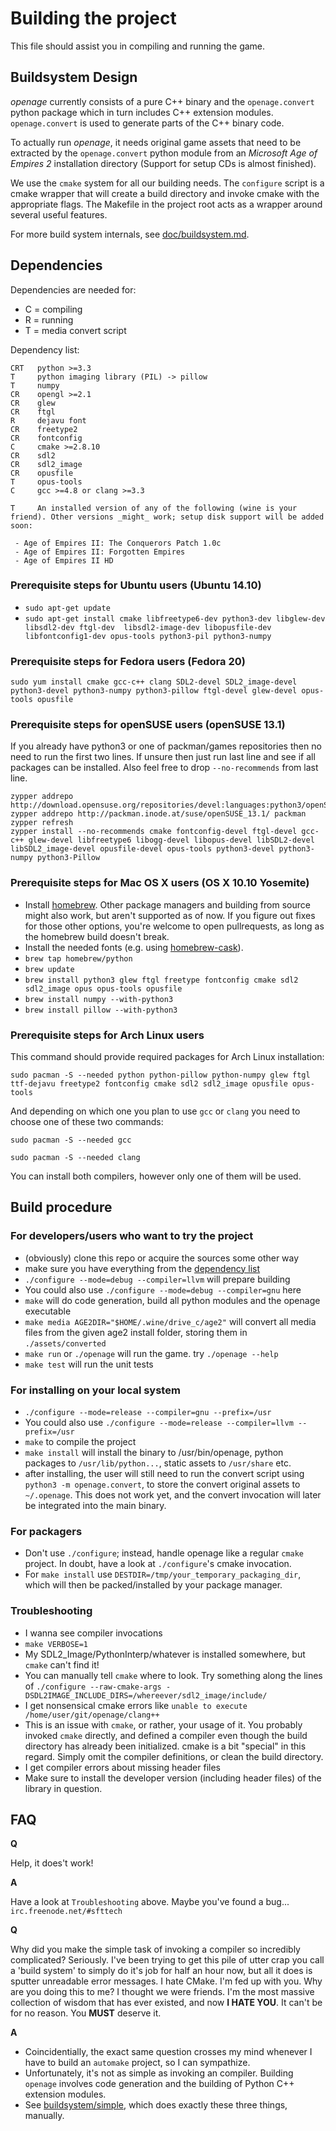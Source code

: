 # Building the project

This file should assist you in compiling and running the game.


## Buildsystem Design

*openage* currently consists of a pure C++ binary and the
`openage.convert` python package which in turn includes C++ extension
modules.  `openage.convert` is used to generate parts of the C++
binary code.

To actually run *openage*, it needs original game assets that need to
be extracted by the `openage.convert` python module from an
*Microsoft Age of Empires 2* installation directory (Support for
setup CDs is almost finished).

We use the `cmake` system for all our building needs. The `configure`
script is a cmake wrapper that will create a build directory and
invoke cmake with the appropriate flags. The Makefile in the project
root acts as a wrapper around several useful features.

For more build system internals, see [doc/buildsystem.md](doc/buildsystem.md).


## Dependencies

Dependencies are needed for:

* C = compiling
* R = running
* T = media convert script

Dependency list:

    CRT   python >=3.3
    T     python imaging library (PIL) -> pillow
    T     numpy
    CR    opengl >=2.1
    CR    glew
    CR    ftgl
    R     dejavu font
    CR    freetype2
    CR    fontconfig
    C     cmake >=2.8.10
    CR    sdl2
    CR    sdl2_image
    CR    opusfile
    T     opus-tools
    C     gcc >=4.8 or clang >=3.3

    T     An installed version of any of the following (wine is your friend). Other versions _might_ work; setup disk support will be added soon:
    
     - Age of Empires II: The Conquerors Patch 1.0c
     - Age of Empires II: Forgotten Empires
     - Age of Empires II HD

### Prerequisite steps for Ubuntu users (Ubuntu 14.10)

 - `sudo apt-get update`
 - `sudo apt-get install cmake libfreetype6-dev python3-dev libglew-dev libsdl2-dev ftgl-dev  libsdl2-image-dev libopusfile-dev libfontconfig1-dev opus-tools python3-pil python3-numpy`

### Prerequisite steps for Fedora users (Fedora 20)

    sudo yum install cmake gcc-c++ clang SDL2-devel SDL2_image-devel python3-devel python3-numpy python3-pillow ftgl-devel glew-devel opus-tools opusfile

### Prerequisite steps for openSUSE users (openSUSE 13.1)

If you already have python3 or one of packman/games repositories then no need to run the first two lines. If unsure then just run last line and see if all packages can be installed. Also feel free to drop `--no-recommends` from last line.

    zypper addrepo http://download.opensuse.org/repositories/devel:languages:python3/openSUSE_13.1/devel:languages:python3.repo
    zypper addrepo http://packman.inode.at/suse/openSUSE_13.1/ packman
    zypper refresh
    zypper install --no-recommends cmake fontconfig-devel ftgl-devel gcc-c++ glew-devel libfreetype6 libogg-devel libopus-devel libSDL2-devel libSDL2_image-devel opusfile-devel opus-tools python3-devel python3-numpy python3-Pillow

### Prerequisite steps for Mac OS X users (OS X 10.10 Yosemite)

 - Install [homebrew](brew.sh). Other package managers and building from source might also work, but aren't supported as of now. If you figure out fixes for those other options, you're welcome to open pullrequests, as long as the homebrew build doesn't break.
 - Install the needed fonts (e.g. using [homebrew-cask](https://github.com/caskroom/homebrew-cask)).
 - `brew tap homebrew/python`
 - `brew update`
 - `brew install python3 glew ftgl freetype fontconfig cmake sdl2 sdl2_image opus opus-tools opusfile`
 - `brew install numpy --with-python3`
 - `brew install pillow --with-python3`

### Prerequisite steps for Arch Linux users

This command should provide required packages for Arch Linux installation:
```
sudo pacman -S --needed python python-pillow python-numpy glew ftgl ttf-dejavu freetype2 fontconfig cmake sdl2 sdl2_image opusfile opus-tools
```

And depending on which one you plan to use `gcc` or `clang` you need to choose
one of these two commands:
```
sudo pacman -S --needed gcc
```
```
sudo pacman -S --needed clang
```

You can install both compilers, however only one of them will be used.

## Build procedure

### For developers/users who want to try the project

 - (obviously) clone this repo or acquire the sources some other way
 - make sure you have everything from the [dependency list](#dependencies)
 - `./configure --mode=debug --compiler=llvm` will prepare building
  - You could also use `./configure --mode=debug --compiler=gnu` here
 - `make` will do code generation, build all python modules and the
   openage executable
 - `make media AGE2DIR="$HOME/.wine/drive_c/age2"` will convert all media
   files from the given age2 install folder, storing them in
   `./assets/converted`
 - `make run` or `./openage` will run the game. try
   `./openage --help`
 - `make test` will run the unit tests


### For installing on your local system

 - `./configure --mode=release --compiler=gnu --prefix=/usr`
  - You could also use `./configure --mode=release --compiler=llvm --prefix=/usr`
 - `make` to compile the project
 - `make install` will install the binary to /usr/bin/openage, python
   packages to `/usr/lib/python...`, static assets to `/usr/share`
   etc.
 - after installing, the user will still need to run the convert
   script using `python3 -m openage.convert`, to store the convert
   original assets to `~/.openage`. This does not work yet, and the
   convert invocation will later be integrated into the main binary.


### For packagers

 - Don't use `./configure`; instead, handle openage like a regular
   `cmake` project. In doubt, have a look at `./configure`'s cmake
   invocation.
 - For `make install` use `DESTDIR=/tmp/your_temporary_packaging_dir`,
   which will then be packed/installed by your package manager.


### Troubleshooting

 - I wanna see compiler invocations
  - `make VERBOSE=1`
 - My SDL2_Image/PythonInterp/whatever is installed somewhere, but `cmake` can't find it!
  - You can manually tell `cmake` where to look. Try something along the lines of
    `./configure --raw-cmake-args -DSDL2IMAGE_INCLUDE_DIRS=/whereever/sdl2_image/include/`
 - I get nonsensical cmake errors like `unable to execute /home/user/git/openage/clang++`
  - This is an issue with `cmake`, or rather, your usage of it. You probably invoked `cmake` directly,
    and defined a compiler even though the build directory has already been initialized.
    cmake is a bit "special" in this regard. Simply omit the compiler definitions, or clean the build
    directory.
 - I get compiler errors about missing header files
  - Make sure to install the developer version (including header files) of the library in question.


## FAQ

**Q**

Help, it does't work!

**A**

Have a look at `Troubleshooting` above. Maybe you've found a bug...
`irc.freenode.net/#sfttech`

**Q**

Why did you make the simple task of invoking a compiler so incredibly
complicated? Seriously. I've been trying to get this pile of utter
crap you call a 'build system' to simply do it's job for half an hour
now, but all it does is sputter unreadable error messages. I hate
CMake. I'm fed up with you. Why are you doing this to me? I thought we
were friends. I'm the most massive collection of wisdom that has ever
existed, and now **I HATE YOU**. It can't be for no reason. You
**MUST** deserve it.

**A**

- Coincidentially, the exact same question crosses my mind whenever I
  have to build an `automake` project, so I can sympathize.
- Unfortunately, it's not as simple as invoking an compiler. Building
  `openage` involves code generation and the building of Python C++
  extension modules.
- See [buildsystem/simple](buildsystem/simple), which does exactly
  these three things, manually.
